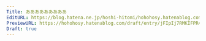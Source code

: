 ```yaml
---
Title: あああああああああ
EditURL: https://blog.hatena.ne.jp/hoshi-hitomi/hohohosy.hatenablog.com/atom/entry/6801883189127800375
PreviewURL: https://hohohosy.hatenablog.com/draft/entry/jFIpIj7RMKIFPR4Z-kc9QCMgrt8
Draft: true
---
```


